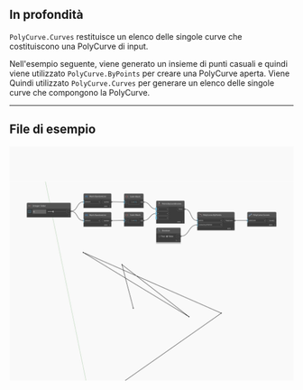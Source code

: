 ## In profondità
`PolyCurve.Curves` restituisce un elenco delle singole curve che costituiscono una PolyCurve di input.

Nell'esempio seguente, viene generato un insieme di punti casuali e quindi viene utilizzato `PolyCurve.ByPoints` per creare una PolyCurve aperta. Viene Quindi utilizzato `PolyCurve.Curves` per generare un elenco delle singole curve che compongono la PolyCurve.

___
## File di esempio

![Curves](./Autodesk.DesignScript.Geometry.PolyCurve.Curves_img.jpg)

